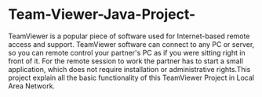 # Team-Viewer-Java-Project-
TeamViewer  is a popular piece of  software used for Internet-based remote access and support. TeamViewer software can connect to any PC or server, so you can remote control your partner's PC as if you were sitting right in front of it. For the remote session to work the partner has to start a small application, which does not require installation or administrative rights.This project explain all the basic functionality of this TeamViewer Project in Local Area Network.
